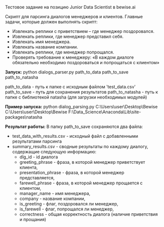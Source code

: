 Тестовое задание на позицию Junior Data Scientist в bewise.ai

Cкрипт для парсинга диалогов менеджеров и клиентов. 
Главные задачи, которые должен выполнять скрипт:
 - Извлекать реплики с приветствием – где менеджер поздоровался. 
 - Извлекать реплики, где менеджер представил себя. 
 - Извлекать имя менеджера. 
 - Извлекать название компании. 
 - Извлекать реплики, где менеджер попрощался.
 - Проверять требование к менеджеру: «В каждом диалоге обязательно необходимо поздороваться и попрощаться с клиентом»

**Запуск:**
python dialogs_parser.py path_to_data path_to_save path_to_natasha

path_to_data - путь к папке с исходным файлом 'test_data.csv'
path_to_save - путь для сохранения результатов
path_to_natasha - путь к папке с библиотекой natasha (для загрузки необходимых модулей)

**Пример запуска:**
python dialog_parsing.py C:\Users\user\Desktop\Bewise C:\Users\user\Desktop\Bewise F:\\Data_Science\\Anaconda\\Lib\\site-packages\\natasha

**Результат работы:**
В папку path_to_save  сохраняются два файла: 
 - test_data_with_results.csv - исходный файл с добавленными результатами парсинга
 - summary_results.csv - сводные результаты по каждому диалогу, содержащие следующую информацию:
   - dlg_id - id диалога
   - greeting_phrase - фраза, в которой менеджер приветствует клиента,
   - presentation_phrase - фраза, в которой менеджер представляется,
   - farewell_phrase - фраза, в которой менеджер прощается с клиентом,
   - manager_name - имя менеджера,
   - company - название компании,
   - is_greeting - флаг, поздоровался ли менеджер,
   - is_farewell - флаг, попрощался ли менеджер,
   - correctness - общая корректность диалога (наличие приветствия и прощания)
